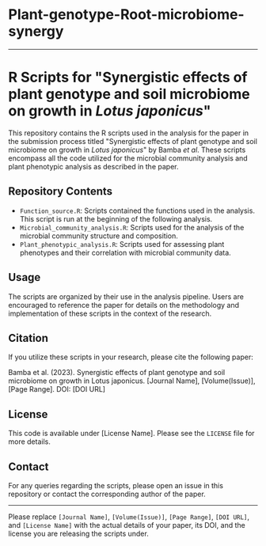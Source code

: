 # Plant-genotype-Root-microbiome-synergy

---

# R Scripts for "Synergistic effects of plant genotype and soil microbiome on growth in _Lotus japonicus_"

This repository contains the R scripts used in the analysis for the paper in the submission process titled "Synergistic effects of plant genotype and soil microbiome on growth in _Lotus japonicus_" by Bamba _et al_. These scripts encompass all the code utilized for the microbial community analysis and plant phenotypic analysis as described in the paper.

## Repository Contents
- `Function_source.R`: Scripts contained the functions used in the analysis. This script is run at the beginning of the following analysis.
- `Microbial_community_analysis.R`: Scripts used for the analysis of the microbial community structure and composition.
- `Plant_phenotypic_analysis.R`: Scripts used for assessing plant phenotypes and their correlation with microbial community data.

## Usage

The scripts are organized by their use in the analysis pipeline. Users are encouraged to reference the paper for details on the methodology and implementation of these scripts in the context of the research.

## Citation

If you utilize these scripts in your research, please cite the following paper:

Bamba et al. (2023). Synergistic effects of plant genotype and soil microbiome on growth in Lotus japonicus. [Journal Name], [Volume(Issue)], [Page Range]. DOI: [DOI URL]

## License

This code is available under [License Name]. Please see the `LICENSE` file for more details.

## Contact

For any queries regarding the scripts, please open an issue in this repository or contact the corresponding author of the paper.

---

Please replace `[Journal Name]`, `[Volume(Issue)]`, `[Page Range]`, `[DOI URL]`, and `[License Name]` with the actual details of your paper, its DOI, and the license you are releasing the scripts under.
